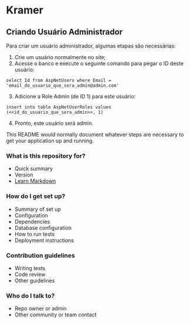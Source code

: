 # Kramer

## Criando Usuário Administrador
Para criar um usuário administrador, algumas etapas são necessárias:

1. Crie um usuário normalmente no site;
2. Acesse o banco e execute o seguinte comando para pegar o ID deste usuário:
```
select Id from AspNetUsers where Email = 'email_do_usuario_que_sera_admin@admin.com'
```
3. Adicione a Role Admin (de ID 1) para este usuário:
```
insert into table AspNetUserRoles values (<<id_do_usuario_que_sera_admin>>, 1)
```
4. Pronto, este usuário será admin.

This README would normally document whatever steps are necessary to get your application up and running.

### What is this repository for? ###

* Quick summary
* Version
* [Learn Markdown](https://bitbucket.org/tutorials/markdowndemo)

### How do I get set up? ###

* Summary of set up
* Configuration
* Dependencies
* Database configuration
* How to run tests
* Deployment instructions

### Contribution guidelines ###

* Writing tests
* Code review
* Other guidelines

### Who do I talk to? ###

* Repo owner or admin
* Other community or team contact